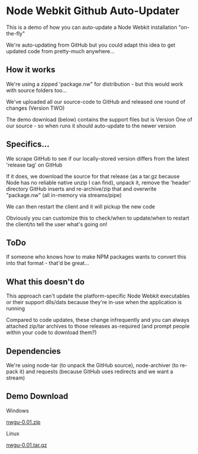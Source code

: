 # Node Webkit Github Auto-Updater

This is a demo of how you can auto-update a Node Webkit installation "on-the-fly"

We're auto-updating from GitHub but you could adapt this idea to get updated code from pretty-much anywhere...

## How it works

We're using a zipped 'package.nw" for distribution - but this would work with source folders too...

We've uploaded all our source-code to GitHub and released one round of changes (Version TWO)

The demo download (below) contains the support files but is Version One of our source - so when runs it should auto-update to the newer version

## Specifics...

We scrape GitHub to see if our locally-stored version differs from the latest 'release tag' on GitHub

If it does, we download the source for that release (as a tar.gz because Node has no reliable native unzip I can find), unpack it, remove the 'header' directory GitHub inserts and re-archive/zip that and overwrite "package.nw" (all in-memory via streams/pipe)

We can then restart the client and it will pickup the new code

Obviously you can customize this to check/when to update/when to restart the client/to tell the user what's going on!

## ToDo

If someone who knows how to make NPM packages wants to convert this into that format - that'd be great...

## What this doesn't do

This approach can't update the platform-specific Node Webkit executables or their support dlls/dats because they're in-use when the application is running

Compared to code updates, these change infrequently and you can always attached zip/tar archives to those releases as-required (and prompt people within your code to download them?)

## Dependencies

We're using node-tar (to unpack the GitHub source), node-archiver (to re-pack it) and requests (because GitHub uses redirects and we want a stream)

## Demo Download

Windows

[nwgu-0.01.zip](https://github.com/shrewdlogarithm/node-webkit-auto-update-demo/releases/download/0.01/nwgu.zip)

Linux

[nwgu-0.01.tar.gz](https://github.com/shrewdlogarithm/node-webkit-auto-update-demo/releases/download/0.01/nwgu.tar.gz)

